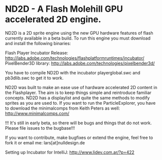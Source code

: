 # ND2D - A Flash Molehill GPU accelerated 2D engine.

ND2D is a 2D sprite engine using the new GPU hardware features of flash currently available in a beta build. To run this engine you must download and install the following binaries:

Flash Player Incubator Release: http://labs.adobe.com/technologies/flashplatformruntimes/incubator/
PixelBender3D library: http://labs.adobe.com/technologies/pixelbender3d/

You have to compile ND2D with the incubator playerglobal.swc and pb3dlib.swc to get it to work.

ND2D was built to make an ease use of hardware accelerated 2D content in the Flashplayer. The aim is to keep things simple and reintroduce familiar concepts. ND2D has a displaylist and quite the same methods to modify sprites as you are used to.
If you want to run the ParticleExplorer, you have to download the minimalcomps from Keith Peters as well: http://www.minimalcomps.com/

!!! It's still in early beta, so there will be bugs and things that do not work. Please file issues to the bugbase!!!

If you want to contribute, make bugfixes or extend the engine, feel free to fork it or email me: lars[at]nulldesign.de

Setting up Incubator for IntelliJ: http://www.lidev.com.ar/?p=422